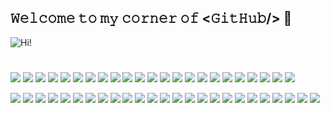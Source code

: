 ## 𝚆𝚎𝚕𝚌𝚘𝚖𝚎 𝚝𝚘 𝚖𝚢 𝚌𝚘𝚛𝚗𝚎𝚛 𝚘𝚏 \<𝙶𝚒𝚝𝙷𝚞𝚋/\> 🔧 
![Hi!](LCD-MyName.gif)

#

![](https://img.shields.io/badge/Windows-2f1018?style=flat&logo=windows&logoColor=white)
![](https://img.shields.io/badge/Android-2f1018?style=flat&logo=android&logoColor=white)
![](https://img.shields.io/badge/VirtualBox-2f1018?style=flat&logo=virtualbox&logoColor=white)
![](https://custom-icon-badges.demolab.com/badge/Chrome-2f1018.svg?logo=googlechrome&logoColor=white)
![](https://custom-icon-badges.demolab.com/badge/Tor-2f1018.svg?logo=torbrowser&logoColor=white)
![](https://custom-icon-badges.demolab.com/badge/Microsoft%20Office-2f1018.svg?logo=microsoft&logoColor=white)
![](https://custom-icon-badges.demolab.com/badge/TickTick-2f1018.svg?logo=ticktick&logoColor=white)
![](https://img.shields.io/badge/VS%20Code-2f1018.svg?logo=visual-studio-code&logoColor=white)
![](https://custom-icon-badges.demolab.com/badge/ChatGPT-2f1018.svg?logo=openai&logoColor=white)
![](https://custom-icon-badges.demolab.com/badge/Symbolab-2f1018.svg?logo=symbolab&logoColor=white)
![](https://custom-icon-badges.demolab.com/badge/Gmail-2f1018.svg?logo=gmail&logoColor=white)
![](https://custom-icon-badges.demolab.com/badge/LinkedIn-2f1018.svg?logo=linkedin&logoColor=white)
![](https://custom-icon-badges.demolab.com/badge/IEEE-2f1018.svg?logo=ieee&logoColor=white)
![](https://custom-icon-badges.demolab.com/badge/Letterboxd-2f1018.svg?logo=letterboxd&logoColor=white)
![](https://custom-icon-badges.demolab.com/badge/Goodreads-2f1018.svg?logo=goodreads&logoColor=white)
![](https://custom-icon-badges.demolab.com/badge/GamesGraph-2f1018.svg?logo=gamesgraph&logoColor=white)
![](https://custom-icon-badges.demolab.com/badge/Spotify-2f1018.svg?logo=spotify&logoColor=white)
![](https://custom-icon-badges.demolab.com/badge/Reddit-2f1018.svg?logo=reddit&logoColor=white)
![](https://custom-icon-badges.demolab.com/badge/X-2f1018.svg?logo=xtwitter&logoColor=white)
![](https://custom-icon-badges.demolab.com/badge/TikTok-2f1018.svg?logo=tiktok&logoColor=white)
![](https://custom-icon-badges.demolab.com/badge/Instagram-2f1018.svg?logo=instagram&logoColor=white)
![](https://custom-icon-badges.demolab.com/badge/Pinterest-2f1018.svg?logo=pinterest&logoColor=white)
![](https://custom-icon-badges.demolab.com/badge/ReVanced-2f1018.svg?logo=revanced&logoColor=white)

![](https://img.shields.io/badge/Scratch-2f1018.svg?logo=scratch&logoColor=white)
![](https://custom-icon-badges.demolab.com/badge/C++-2f1018.svg?logo=cpp2&logoColor=white)
![](https://custom-icon-badges.demolab.com/badge/Java-2f1018.svg?logo=java&logoColor=white)
![](https://img.shields.io/badge/Python-2f1018.svg?logo=python&logoColor=white)
![](https://img.shields.io/badge/Command%20Line-2f1018.svg?logo=windowsterminal&logoColor=white)
![](https://img.shields.io/badge/Cisco%20Packet%20Tracer-2f1018.svg?logo=cisco&logoColor=white)
![](https://img.shields.io/badge/Wireshark-2f1018.svg?logo=wireshark&logoColor=white)
![](https://img.shields.io/badge/Mulisim-2f1018.svg?logo=multisim&logoColor=white)
![](https://img.shields.io/badge/Figma-2f1018.svg?logo=figma&logoColor=white)
![](https://img.shields.io/badge/Markdown-2f1018.svg?logo=markdown&logoColor=white)
![](https://img.shields.io/badge/Shields.io-2f1018.svg?logo=shieldsdotio&logoColor=white)
![](https://img.shields.io/badge/LaTeX-2f1018.svg?logo=LaTeX&logoColor=white)
![](https://custom-icon-badges.demolab.com/badge/MATLAB-2f1018.svg?logo=matlabbb&logoColor=white)
![](https://custom-icon-badges.demolab.com/badge/VHDL-2f1018.svg?logo=vhdl&logoColor=white)
![](https://img.shields.io/badge/Tinkercad-2f1018.svg?logo=tinkercad&logoColor=white)
![](https://custom-icon-badges.demolab.com/badge/Draw.io-2f1018.svg?logo=diagramsdotnet&logoColor=white)
![](https://custom-icon-badges.demolab.com/badge/Canva-2f1018.svg?logo=canva&logoColor=white)
![](https://custom-icon-badges.demolab.com/badge/SQL-2f1018.svg?logo=database&logoColor=white)
![](https://custom-icon-badges.demolab.com/badge/Squarespace-2f1018.svg?logo=squarespace&logoColor=white)
![](https://custom-icon-badges.demolab.com/badge/Zapier-2f1018.svg?logo=zapier&logoColor=white)
![](https://img.shields.io/badge/HTML-2f1018.svg?logo=html5&logoColor=white)
![](https://custom-icon-badges.demolab.com/badge/Keil-2f1018.svg?logo=armkeil&logoColor=white)
![](https://custom-icon-badges.demolab.com/badge/C-2f1018.svg?logo=c-in-hexagon&logoColor=white)
![](https://custom-icon-badges.demolab.com/badge/Assembly-2f1018.svg?logo=asm-hex&logoColor=white)
![](https://img.shields.io/badge/-Arduino-2f1018?logo=Arduino&logoColor=white)
